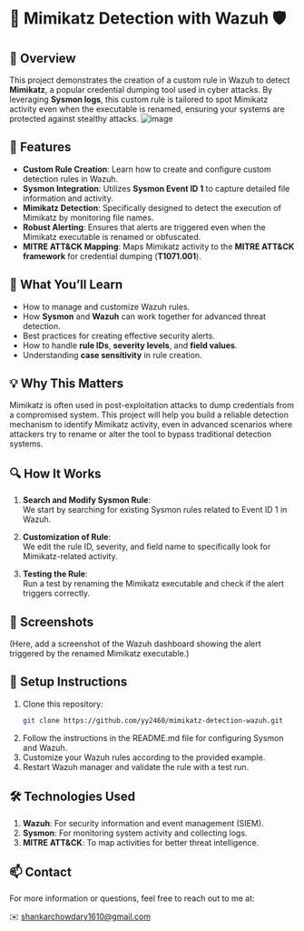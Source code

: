 # 🔐 Mimikatz Detection with Wazuh 🛡️

## 🚀 Overview
This project demonstrates the creation of a custom rule in Wazuh to detect **Mimikatz**, a popular credential dumping tool used in cyber attacks. By leveraging **Sysmon logs**, this custom rule is tailored to spot Mimikatz activity even when the executable is renamed, ensuring your systems are protected against stealthy attacks.
![image](https://github.com/user-attachments/assets/23aaf254-f297-48a7-8fe4-bef29a951000)

## 🔧 Features
- **Custom Rule Creation**: Learn how to create and configure custom detection rules in Wazuh.
- **Sysmon Integration**: Utilizes **Sysmon Event ID 1** to capture detailed file information and activity.
- **Mimikatz Detection**: Specifically designed to detect the execution of Mimikatz by monitoring file names.
- **Robust Alerting**: Ensures that alerts are triggered even when the Mimikatz executable is renamed or obfuscated.
- **MITRE ATT&CK Mapping**: Maps Mimikatz activity to the **MITRE ATT&CK framework** for credential dumping (**T1071.001**).

## 📝 What You’ll Learn
- How to manage and customize Wazuh rules.
- How **Sysmon** and **Wazuh** can work together for advanced threat detection.
- Best practices for creating effective security alerts.
- How to handle **rule IDs**, **severity levels**, and **field values**.
- Understanding **case sensitivity** in rule creation.

## 💡 Why This Matters
Mimikatz is often used in post-exploitation attacks to dump credentials from a compromised system. This project will help you build a reliable detection mechanism to identify Mimikatz activity, even in advanced scenarios where attackers try to rename or alter the tool to bypass traditional detection systems.

## 🔍 How It Works
1. **Search and Modify Sysmon Rule**:  
   We start by searching for existing Sysmon rules related to Event ID 1 in Wazuh.
   
2. **Customization of Rule**:  
   We edit the rule ID, severity, and field name to specifically look for Mimikatz-related activity.

3. **Testing the Rule**:  
   Run a test by renaming the Mimikatz executable and check if the alert triggers correctly.

## 📸 Screenshots
(Here, add a screenshot of the Wazuh dashboard showing the alert triggered by the renamed Mimikatz executable.)

## 📁 Setup Instructions
1. Clone this repository:
   ```bash
   git clone https://github.com/yy2460/mimikatz-detection-wazuh.git
2. Follow the instructions in the README.md file for configuring Sysmon and Wazuh.
3. Customize your Wazuh rules according to the provided example.
4. Restart Wazuh manager and validate the rule with a test run.

## 🛠️ Technologies Used
1. **Wazuh**: For security information and event management (SIEM).
2. **Sysmon**: For monitoring system activity and collecting logs.
3. **MITRE ATT&CK**: To map activities for better threat intelligence.

## 📫 Contact
For more information or questions, feel free to reach out to me at:

✉️ shankarchowdary1610@gmail.com
